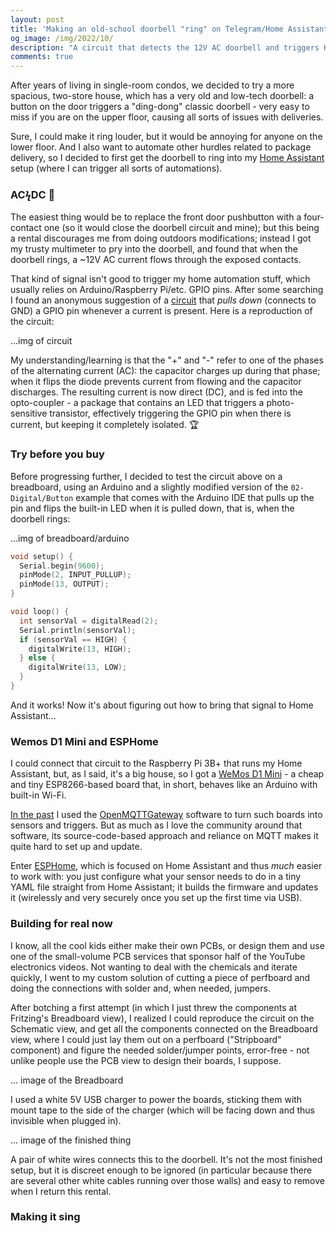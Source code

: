 ```yaml
---
layout: post
title: 'Making an old-school doorbell "ring" on Telegram/Home Assistant'
og_image: /img/2022/10/
description: "A circuit that detects the 12V AC doorbell and triggers Home Assistant via an ESP8226 (Wemos D1 Mini) and ESPHome"
comments: true
---
```


After years of living in single-room condos, we decided to try a more spacious, two-store house, which has a very old and low-tech doorbell: a button on the door triggers a "ding-dong" classic doorbell - very easy to miss if you are on the upper floor, causing all sorts of issues with deliveries.

Sure, I could make it ring louder, but it would be annoying for anyone on the lower floor. And I also want to automate other hurdles related to package delivery, so I decided to first get the  doorbell to ring into my [Home Assistant](https://www.home-assistant.io/) setup (where I can trigger all sorts of automations).

### ACϟDC 🤘

The easiest thing would be to replace the front door pushbutton with a four-contact one (so it would close the doorbell circuit and mine); but this being a rental discourages me from doing outdoors modifications; instead I got my trusty multimeter to pry into the doorbell, and found that when the doorbell rings, a ~12V AC current flows through the exposed contacts.

That kind of signal isn't good to trigger my home automation stuff, which usually relies on Arduino/Raspberry Pi/etc. GPIO pins. After some searching I found an anonymous suggestion of a [circuit](https://forum.arduino.cc/t/sensing-12v/202885/3) that _pulls down_ (connects to GND) a GPIO pin whenever a current is present. Here is a reproduction of the circuit:

...img of circuit

My understanding/learning is that the "+" and "-" refer to one of the phases of the alternating current (AC): the capacitor charges up during that phase; when it flips the diode prevents current from flowing and the capacitor discharges. The resulting current is now direct (DC), and is fed into the opto-coupler - a package that contains an LED that triggers a photo-sensitive transistor, effectively triggering the GPIO pin when there is current, but keeping it completely isolated. 🏆

### Try before you buy

Before progressing further, I decided to test the circuit above on a breadboard, using an Arduino and a slightly modified version of the `02-Digital/Button` example that comes with the Arduino IDE that pulls up the pin and flips the built-in LED when it is pulled down, that is, when the doorbell rings:

...img of breadboard/arduino

```c
void setup() {
  Serial.begin(9600);
  pinMode(2, INPUT_PULLUP);
  pinMode(13, OUTPUT);
}

void loop() {
  int sensorVal = digitalRead(2);
  Serial.println(sensorVal);
  if (sensorVal == HIGH) {
    digitalWrite(13, HIGH);
  } else {
    digitalWrite(13, LOW);
  }
}
```

And it works! Now it's about figuring out how to bring that signal to Home Assistant...

### Wemos D1 Mini and ESPHome

I could connect that circuit to the Raspberry Pi 3B+ that runs my Home Assistant, but, as I said, it's a big house, so I got a [WeMos D1 Mini](https://makersportal.com/blog/2019/6/12/wemos-d1-mini-esp8266-arduino-wifi-board) - a cheap and tiny ESP8266-based board that, in short, behaves like an Arduino with built-in Wi-Fi.

[In the past](https://chester.me/archives/2019/07/cheap-433mhz-leak-detectors-home-assistant-arduino-openmqttgateway-telegram-alerts/) I used the [OpenMQTTGateway](https://github.com/1technophile/OpenMQTTGateway) software to turn such boards into sensors and triggers. But as much as I love the community around that software, its source-code-based approach and reliance on MQTT makes it quite hard to set up and update.

Enter [ESPHome](https://esphome.io/), which is focused on Home Assistant and thus _much_ easier to work with: you just configure what your sensor needs to do in a tiny YAML file straight from Home Assistant; it builds the firmware and updates it (wirelessly and very securely once you set up the first time via USB).

### Building for real now

I know, all the cool kids either make their own PCBs, or design them and use one of the small-volume PCB services that sponsor half of the YouTube electronics videos. Not wanting to deal with the chemicals and iterate quickly, I went to my custom solution of cutting a piece of perfboard and doing the connections with solder and, when needed, jumpers.

After botching a first attempt (in which I just threw the components at Fritzing's Breadboard view), I realized I could reproduce the circuit on the Schematic view, and get all the components connected on the Breadboard view, where I could just lay them out on a perfboard ("Stripboard" component) and figure the needed solder/jumper points, error-free - not unlike people use the PCB view to design their boards, I suppose.

... image of the Breadboard

I used a white 5V USB charger to power the boards, sticking them with mount tape to the side of the charger (which will be facing down and thus invisible when plugged in).

... image of the finished thing

A pair of white wires connects this to the doorbell. It's not the most finished setup, but it is discreet enough to be ignored (in particular because there are several other white cables running over those walls) and easy to remove when I return this rental.

### Making it sing

